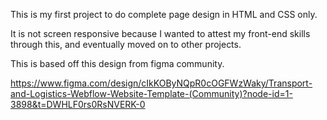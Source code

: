 This is my first project to do complete page design in HTML and CSS only.

It is not screen responsive because I wanted to attest my front-end skills through this, and eventually moved on to other projects.

This is based off this design from figma community.

https://www.figma.com/design/cIkKOByNQpR0cOGFWzWaky/Transport-and-Logistics-Webflow-Website-Template-(Community)?node-id=1-3898&t=DWHLF0rs0RsNVERK-0
